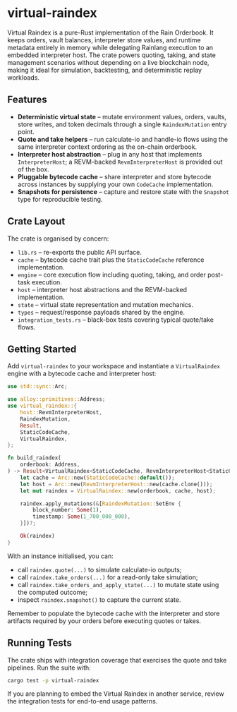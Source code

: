 # virtual-raindex

Virtual Raindex is a pure-Rust implementation of the Rain Orderbook. It keeps 
orders, vault balances, interpreter store values, and runtime
metadata entirely in memory while delegating Rainlang execution to an embedded
interpreter host. The crate powers quoting, taking, and state management
scenarios without depending on a live blockchain node, making it ideal for
simulation, backtesting, and deterministic replay workloads.

## Features

- **Deterministic virtual state** – mutate environment values, orders, vaults,
  store writes, and token decimals through a single `RaindexMutation` entry
  point.
- **Quote and take helpers** – run calculate-io and handle-io flows using the
  same interpreter context ordering as the on-chain orderbook.
- **Interpreter host abstraction** – plug in any host that implements
  `InterpreterHost`; a REVM-backed `RevmInterpreterHost` is provided out of the
  box.
- **Pluggable bytecode cache** – share interpreter and store bytecode across
  instances by supplying your own `CodeCache` implementation.
- **Snapshots for persistence** – capture and restore state with the `Snapshot`
  type for reproducible testing.

## Crate Layout

The crate is organised by concern:

- `lib.rs` – re-exports the public API surface.
- `cache` – bytecode cache trait plus the `StaticCodeCache` reference
  implementation.
- `engine` – core execution flow including quoting, taking, and order
  post-task execution.
- `host` – interpreter host abstractions and the REVM-backed implementation.
- `state` – virtual state representation and mutation mechanics.
- `types` – request/response payloads shared by the engine.
- `integration_tests.rs` – black-box tests covering typical quote/take flows.

## Getting Started

Add `virtual-raindex` to your workspace and instantiate a `VirtualRaindex`
engine with a bytecode cache and interpreter host:

```rust
use std::sync::Arc;

use alloy::primitives::Address;
use virtual_raindex::{
    host::RevmInterpreterHost,
    RaindexMutation,
    Result,
    StaticCodeCache,
    VirtualRaindex,
};

fn build_raindex(
    orderbook: Address,
) -> Result<VirtualRaindex<StaticCodeCache, RevmInterpreterHost<StaticCodeCache>>> {
    let cache = Arc::new(StaticCodeCache::default());
    let host = Arc::new(RevmInterpreterHost::new(cache.clone()));
    let mut raindex = VirtualRaindex::new(orderbook, cache, host);

    raindex.apply_mutations(&[RaindexMutation::SetEnv {
        block_number: Some(1),
        timestamp: Some(1_700_000_000),
    }])?;

    Ok(raindex)
}
```

With an instance initialised, you can:

- call `raindex.quote(...)` to simulate calculate-io outputs;
- call `raindex.take_orders(...)` for a read-only take simulation;
- call `raindex.take_orders_and_apply_state(...)` to mutate state using the
  computed outcome;
- inspect `raindex.snapshot()` to capture the current state.

Remember to populate the bytecode cache with the interpreter and store
artifacts required by your orders before executing quotes or takes.

## Running Tests

The crate ships with integration coverage that exercises the quote and take
pipelines. Run the suite with:

```bash
cargo test -p virtual-raindex
```

If you are planning to embed the Virtual Raindex in another service, review the
integration tests for end-to-end usage patterns.
